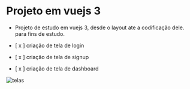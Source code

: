 # Projeto em vuejs 3

- Projeto de estudo em vuejs 3, desde o layout ate a codificação dele.
para fins de estudo.


- [ x ] criação de tela de login
- [ x ] criação de tela de signup
- [ x ] criação de tela de dashboard


![telas](https://user-images.githubusercontent.com/20050291/113199360-69c34f80-923d-11eb-91b3-57ad8d483c4d.png)

